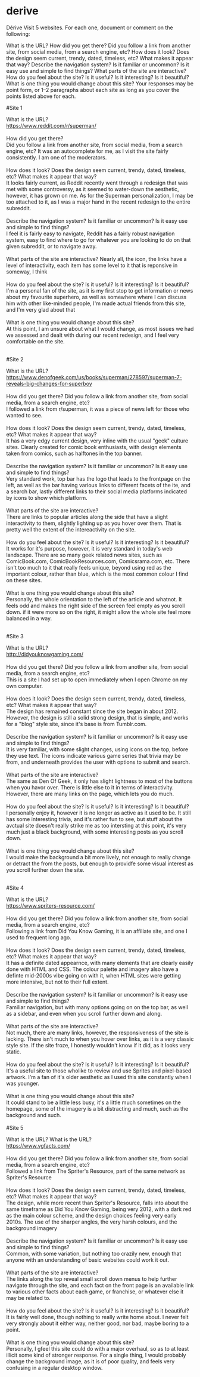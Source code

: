 # derive

Dérive
Visit 5 websites. For each one, document or comment on the following:

What is the URL?
How did you get there? Did you follow a link from another site, from social media, from a search engine, etc?
How does it look? Does the design seem current, trendy, dated, timeless, etc? What makes it appear that way?
Describe the navigation system? Is it familiar or uncommon? Is it easy use and simple to find things?
What parts of the site are interactive?
How do you feel about the site? Is it useful? Is it interesting? Is it beautiful?
What is one thing you would change about this site?
Your responses may be point form, or 1–2 paragraphs about each site as long as you cover the points listed above for each.

#Site 1

What is the URL?<br> https://www.reddit.com/r/superman/
<br>
<br>
How did you get there?<br>  Did you follow a link from another site, from social media, from a search engine, etc? It was an autocomplete for me, as I visit the site fairly consistently. I am one of the moderators.
<br>
<br>
How does it look? Does the design seem current, trendy, dated, timeless, etc? What makes it appear that way?<br> It looks fairly current, as Reddit recently went through a redesign that was met with some controversy, as it seemed to water-down the aesthetic, however, it has grown on me. As for the Superman personalization, I may be too attached to it, as I was a major hand in the recent redesign to the entire subreddit.
<br><br>
Describe the navigation system? Is it familiar or uncommon? Is it easy use and simple to find things?<br>I feel it is fairly easy to navigate, Reddit has a fairly robust navigation system, easy to find where to go for whatever you are looking to do on that given subreddit, or to navigate away.
<br><br>
What parts of the site are interactive? Nearly all, the icon, the links have a level of interactivity, each item has some level to it that is reponsive in someway, I think
<br><br>
How do you feel about the site? Is it useful? Is it interesting? Is it beautiful?<br>
I'm a personal fan of the site, as it is my first stop to get information or news about my favourite superhero, as well as somewhere where I can discuss him with other like-minded people, I'm made actual friends from this site, and I'm very glad about that
<br><br>
What is one thing you would change about this site?<br>
At this point, I am unsure about what I would change, as most issues we had we assessed and dealt with during our recent redesign, and I feel very comfortable on the site.
<br><br>

#Site 2

What is the URL?<br>
https://www.denofgeek.com/us/books/superman/278597/superman-7-reveals-big-changes-for-superboy
<br>
<br>
How did you get there? Did you follow a link from another site, from social media, from a search engine, etc?<br>
I followed a link from r/superman, it was a piece of news left for those who wanted to see.
<br>
<br>
How does it look? Does the design seem current, trendy, dated, timeless, etc? What makes it appear that way?<br>
It has a very edgy current design, very inline with the usual "geek" culture sites. Clearly created for comic book enthusiasts, with design elements taken from comics, such as halftones in the top banner.
<br>
<br>
Describe the navigation system? Is it familiar or uncommon? Is it easy use and simple to find things?<br>
Very standard work, top bar has the logo that leads to the frontpage on the left, as well as the bar having various links to different facets of the ite, and a search bar, lastly different links to their social media platforms indicated by icons to show which platform.
<br>
<br>
What parts of the site are interactive?<br>
There are links to popular articles along the side that have a slight interactivity to them, slightly lighting up as you hover over them. That is pretty well the extent of the intereactivity on the site.
<br>
<br>
How do you feel about the site? Is it useful? Is it interesting? Is it beautiful?<br>
It works for it's purpose, however, it is very standard in today's web landscape. There are so many geek related news sites, such as ComicBook.com, ComicBookResources.com, Comicsrama.com, etc. There isn't too much to it that really feels unique, beyond using red as the important colour, rather than blue, which is the most common colour I find on these sites.
<br>
<br>
What is one thing you would change about this site?<br>
Personally, the whole orientation to the left of the article and whatnot. It feels odd and makes the right side of the screen feel empty as you scroll down. if it were more so on the right, it might allow the whole site feel more balanced in a way.
<br>
<br>


#Site 3

What is the URL?<br>
http://didyouknowgaming.com/
<br>
<br>
How did you get there? Did you follow a link from another site, from social media, from a search engine, etc?<br>
This is a site I had set up to open immediately when I open Chrome on my own computer. 
<br>
<br>
How does it look? Does the design seem current, trendy, dated, timeless, etc? What makes it appear that way?<br>
The design has remained constant since the site began in about 2012. However, the design is still a solid strong design, that is simple, and works for a "blog" style site, since it's base is from Tumblr.com.
<br>
<br>
Describe the navigation system? Is it familiar or uncommon? Is it easy use and simple to find things?<br>
It is very familiar, with some slight changes, using icons on the top, before they use text. The icons indicate various game series that trivia may be from, and underneath provides the user with options to submit and search.
<br>
<br>
What parts of the site are interactive?<br>
The same as Den Of Geek, it only has slight lightness to most of the buttons when you havor over. There is little else to it in terms of interactivity. However, there are many links on the page, which lets you do much.
<br>
<br>
How do you feel about the site? Is it useful? Is it interesting? Is it beautiful?<br>
I personally enjoy it, however it is no longer as active as it used to be. It still has some interesting trivia, and it's rather fun to see, but stuff about the avctual site doesn't really strike me as too intersting at this point, it's very much just a black background, with some interesting posts as you scroll down.
<br>
<br>
What is one thing you would change about this site?<br>
I would make the background a bit more lively, not enough to really change or detract the from the posts, but enough to providfe some visual interest as you scroll further down the site.
<br>
<br>

#Site 4

What is the URL?<br>
https://www.spriters-resource.com/
<br>
<br>
How did you get there? Did you follow a link from another site, from social media, from a search engine, etc?<br>
Following a link from Did You Know Gaming, it is an affiliate site, and one I used to frequent long ago.
<br>
<br>
How does it look? Does the design seem current, trendy, dated, timeless, etc? What makes it appear that way?<br>
It has a definite dated appearnce, with many elements that are clearly easily done with HTML and CSS. The colour palette and imagery also have a definte mid-2000s vibe going on with it, when HTML sites were getting more intensive, but not to their full extent. 
<br>
<br>
Describe the navigation system? Is it familiar or uncommon? Is it easy use and simple to find things?<br>
Familiar navigation, but with many options going on on the top bar, as well as a sidebar, and even when you scroll further down and along. 
<br>
<br>
What parts of the site are interactive?<br>
Not much, there are many links, however, the responsiveness of the site is lacking. There isn't much to when you hover over links, as it is a very classic style site. If the site froze, I honestly wouldn't know if it did, as it looks very static.
<br>
<br>
How do you feel about the site? Is it useful? Is it interesting? Is it beautiful?<br>
It's a useful site to those wholike to review and use Sprites and pixel-based artwork. I'm a fan of it's older aesthetic as I used this site constantly when I was younger.
<br>
<br>
What is one thing you would change about this site?<br>
It could stand to be a little less busy, it's a little much sometimes on the homepage, some of the imagery is a bit distracting and much, such as the background and such.
<br>
<br>
#Site 5

What is the URL?
What is the URL?<br>
https://www.vgfacts.com/
<br>
<br>
How did you get there? Did you follow a link from another site, from social media, from a search engine, etc?<br>
Followed a link from The Spriter's Resource, part of the same network as Spriter's Resource
<br>
<br>
How does it look? Does the design seem current, trendy, dated, timeless, etc? What makes it appear that way?<br>
The design, while more recent than Spriter's Resource, falls into about the same timeframe as Did You Know Gaming, being very 2012, with a dark red as the main colour scheme, and the design choices feeling very early 2010s. The use of the sharper angles, the very harsh colours, and the background imagery
<br>
<br>
Describe the navigation system? Is it familiar or uncommon? Is it easy use and simple to find things?<br>
Common, with some variation, but nothing too crazily new, enough that anyone with an understanding of basic websites could work it out.
<br>
<br>
What parts of the site are interactive?<br>
The links along the top reveal small scroll down menus to help further navigate through the site, and each fact on the front page is an available link to various other facts about each game, or franchise, or whatever else it may be related to.
<br>
<br>
How do you feel about the site? Is it useful? Is it interesting? Is it beautiful?<br>
It is fairly  well done, though nothing to really write home about. I never felt very strongly about it either way, neither good, nor bad, maybe boring to a point.
<br>
<br>
What is one thing you would change about this site?<br>
Personally, I gfeel this site could do with a major overhaul, so as to at least illicit some kind of stronger response. For a single thing, I would probably change the background image, as it is of poor quality, and feels very confusing in  a regular desktop window.
<br>
<br>
